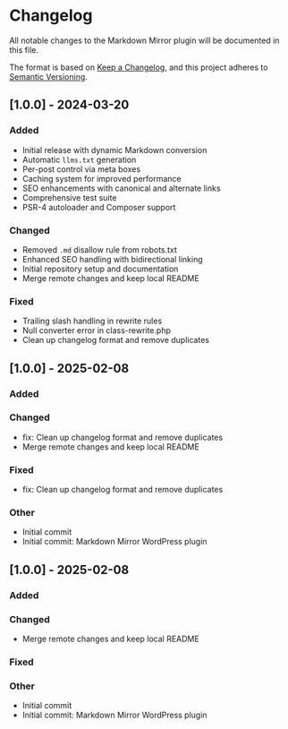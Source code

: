 # Changelog

All notable changes to the Markdown Mirror plugin will be documented in this file.

The format is based on [Keep a Changelog](https://keepachangelog.com/en/1.0.0/),
and this project adheres to [Semantic Versioning](https://semver.org/spec/v2.0.0.html).

## [1.0.0] - 2024-03-20

### Added
- Initial release with dynamic Markdown conversion
- Automatic `llms.txt` generation
- Per-post control via meta boxes
- Caching system for improved performance
- SEO enhancements with canonical and alternate links
- Comprehensive test suite
- PSR-4 autoloader and Composer support

### Changed
- Removed `.md` disallow rule from robots.txt
- Enhanced SEO handling with bidirectional linking
- Initial repository setup and documentation
- Merge remote changes and keep local README

### Fixed
- Trailing slash handling in rewrite rules
- Null converter error in class-rewrite.php
- Clean up changelog format and remove duplicates

## [1.0.0] - 2025-02-08

### Added

### Changed
- fix: Clean up changelog format and remove duplicates
- Merge remote changes and keep local README

### Fixed
- fix: Clean up changelog format and remove duplicates

### Other
- Initial commit
- Initial commit: Markdown Mirror WordPress plugin

## [1.0.0] - 2025-02-08

### Added

### Changed
- Merge remote changes and keep local README

### Fixed

### Other
- Initial commit
- Initial commit: Markdown Mirror WordPress plugin
